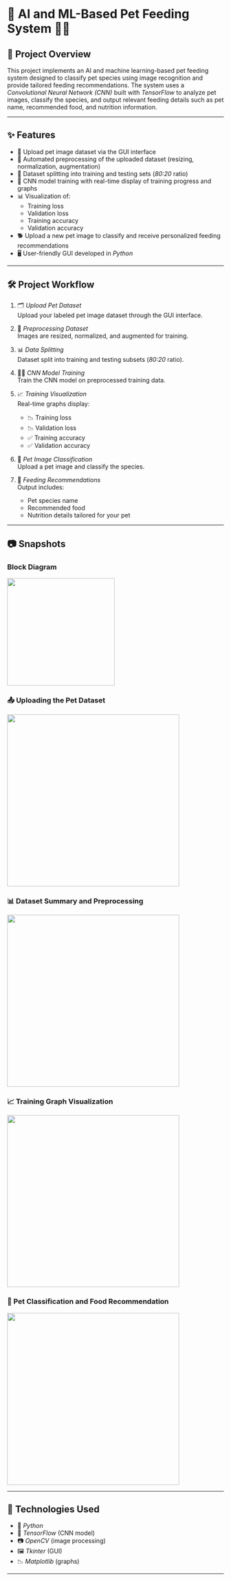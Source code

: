 # 🐾 AI and ML-Based Pet Feeding System 🐶🐱

## 🚀 Project Overview
This project implements an AI and machine learning-based pet feeding system designed to classify pet species using image recognition and provide tailored feeding recommendations. The system uses a *Convolutional Neural Network (CNN)* built with *TensorFlow* to analyze pet images, classify the species, and output relevant feeding details such as pet name, recommended food, and nutrition information.

---

## ✨ Features
- 📁 Upload pet image dataset via the GUI interface  
- 🧹 Automated preprocessing of the uploaded dataset (resizing, normalization, augmentation)  
- 🔀 Dataset splitting into training and testing sets (*80:20* ratio)  
- 🧠 CNN model training with real-time display of training progress and graphs  
- 📊 Visualization of:  
  - Training loss  
  - Validation loss  
  - Training accuracy  
  - Validation accuracy  
- 🐕 Upload a new pet image to classify and receive personalized feeding recommendations  
- 🖥 User-friendly GUI developed in *Python*

---

## 🛠 Project Workflow

1. 🗂 *Upload Pet Dataset*  
   Upload your labeled pet image dataset through the GUI interface.

2. 🔄 *Preprocessing Dataset*  
   Images are resized, normalized, and augmented for training.

3. 📊 *Data Splitting*  
   Dataset split into training and testing subsets (*80:20* ratio).

4. 🏋‍♂ *CNN Model Training*  
   Train the CNN model on preprocessed training data.

5. 📈 *Training Visualization*  
   Real-time graphs display:  
   - 📉 Training loss  
   - 📉 Validation loss  
   - ✅ Training accuracy  
   - ✅ Validation accuracy

6. 🐾 *Pet Image Classification*  
   Upload a pet image and classify the species.

7. 🍖 *Feeding Recommendations*  
   Output includes:  
   - Pet species name  
   - Recommended food  
   - Nutrition details tailored for your pet
---

## 📷 Snapshots
###  Block Diagram  
<img src="media/block_diagram.jpg" width="250" />

### 📤 Uploading the Pet Dataset  
<img src="media/upload_dataset.jpg" width="400" />

### 📊 Dataset Summary and Preprocessing  
<img src="media/dataset_summary.jpg" width="400" />

### 📈 Training Graph Visualization  
<img src="media/training_graph.jpg" width="400" />

### 🤖 Pet Classification and Food Recommendation  
<img src="media/classification_recommendation.jpg" width="400" />

---

## 🧰 Technologies Used
- 🐍 *Python*  
- 🔮 *TensorFlow* (CNN model)  
- 📷 *OpenCV* (image processing)  
- 🖼 *Tkinter* (GUI)  
- 📉 *Matplotlib* (graphs)

---
